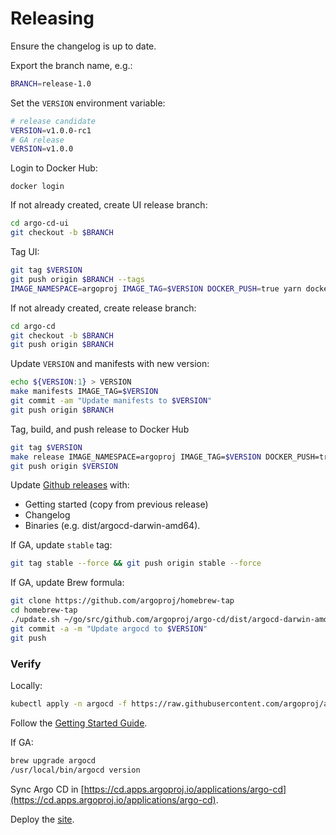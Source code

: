 # Releasing

Ensure the changelog is up to date. 

Export the branch name, e.g.:

```bash
BRANCH=release-1.0
```

Set the `VERSION` environment variable:

```bash 
# release candidate
VERSION=v1.0.0-rc1
# GA release
VERSION=v1.0.0
```

Login to Docker Hub:

```
docker login
```

If not already created, create UI release branch:

```bash
cd argo-cd-ui
git checkout -b $BRANCH
```

Tag UI:

```bash
git tag $VERSION
git push origin $BRANCH --tags
IMAGE_NAMESPACE=argoproj IMAGE_TAG=$VERSION DOCKER_PUSH=true yarn docker
```

If not already created, create release branch:

```bash
cd argo-cd
git checkout -b $BRANCH
git push origin $BRANCH
```

Update `VERSION` and manifests with new version:

```bash
echo ${VERSION:1} > VERSION
make manifests IMAGE_TAG=$VERSION
git commit -am "Update manifests to $VERSION"
git push origin $BRANCH
```

Tag, build, and push release to Docker Hub

```bash
git tag $VERSION
make release IMAGE_NAMESPACE=argoproj IMAGE_TAG=$VERSION DOCKER_PUSH=true
git push origin $VERSION
```

Update [Github releases](https://github.com/argoproj/argo-cd/releases) with:

* Getting started (copy from previous release)
* Changelog
* Binaries (e.g. dist/argocd-darwin-amd64).


If GA, update `stable` tag:

```bash
git tag stable --force && git push origin stable --force
```

If GA, update Brew formula:

```bash
git clone https://github.com/argoproj/homebrew-tap
cd homebrew-tap
./update.sh ~/go/src/github.com/argoproj/argo-cd/dist/argocd-darwin-amd64
git commit -a -m "Update argocd to $VERSION"
git push
```

### Verify

Locally:

```bash
kubectl apply -n argocd -f https://raw.githubusercontent.com/argoproj/argo-cd/$VERSION/manifests/install.yaml
```

Follow the [Getting Started Guide](../getting_started/).

If GA:

```bash
brew upgrade argocd
/usr/local/bin/argocd version
```

Sync Argo CD in [https://cd.apps.argoproj.io/applications/argo-cd](https://cd.apps.argoproj.io/applications/argo-cd).

Deploy the [site](site.md).
